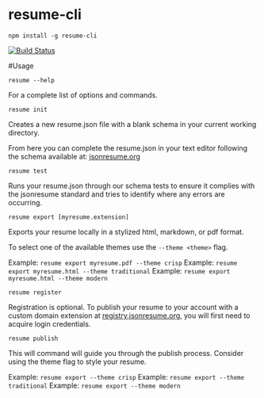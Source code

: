 resume-cli
==========

    npm install -g resume-cli

 [![Build Status](https://api.travis-ci.org/jsonresume/resume-cli.svg)](http://travis-ci.org/jsonresume/resume-cli)


#Usage

	resume --help

For a complete list of options and commands.

    resume init

Creates a new resume.json file with a blank schema in your current working directory.    

From here you can complete the resume.json in your text editor following the schema available at: [jsonresume.org](http://jsonresume.org/)

    resume test

Runs your resume.json through our schema tests to ensure it complies with the jsonresume standard and tries to identify where any errors are occurring.

    resume export [myresume.extension]

Exports your resume locally in a stylized html, markdown, or pdf format.

To select one of the available themes use the `--theme <theme>` flag.

Example: `resume export myresume.pdf --theme crisp`
Example: `resume export myresume.html --theme traditional`
Example: `resume export myresume.html --theme modern`
  
    resume register

Registration is optional.
To publish your resume to your account with a custom domain extension at [registry.jsonresume.org](http://registry.jsonresume.org/), you will first need to acquire login credentials. 

    resume publish

This will command will guide you through the publish process.
Consider using the theme flag to style your resume. 

Example: `resume export --theme crisp`
Example: `resume export --theme traditional`
Example: `resume export --theme modern`
